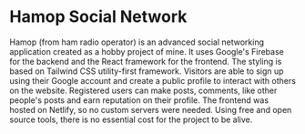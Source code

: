 # Hamop Social Network
Hamop (from ham radio operator) is an advanced social networking application created as a hobby project of mine. It uses Google's Firebase for the backend and the React framework for the frontend. The styling is based on Tailwind CSS utility-first framework. Visitors are able to sign up using their Google account and create a public profile to interact with others on the website. Registered users can make posts, comments, like other people's posts and earn reputation on their profile. The frontend was hosted on Netlify, so no custom servers were needed. Using free and open source tools, there is no essential cost for the project to be alive.
